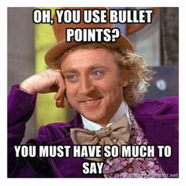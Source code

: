 <img style="height:400px; border: 0; background: transparent; box-shadow: none" src="/angular-elements-ng-sydney/bullet-points.jpeg">
